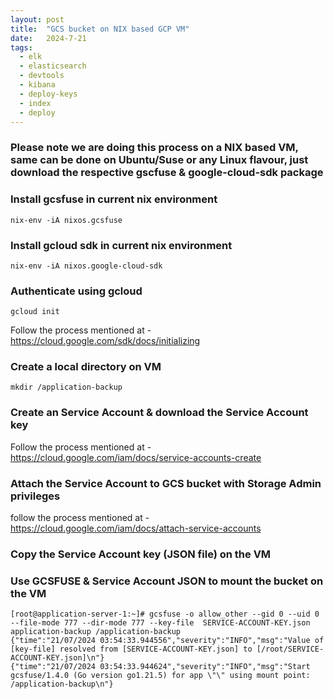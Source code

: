 ```yaml
---
layout: post
title:  "GCS bucket on NIX based GCP VM"
date:   2024-7-21
tags:
  - elk
  - elasticsearch
  - devtools
  - kibana
  - deploy-keys
  - index
  - deploy
---
```


### Please note we are doing this process on a NIX based VM, same can be done on Ubuntu/Suse or any Linux flavour, just download the respective gscfuse & google-cloud-sdk package

### Install gcsfuse in current nix environment
```
nix-env -iA nixos.gcsfuse
```
### Install gcloud sdk in current nix environment
```
nix-env -iA nixos.google-cloud-sdk
```
### Authenticate using gcloud 
```
gcloud init
```

Follow the process mentioned at - https://cloud.google.com/sdk/docs/initializing

### Create a local directory on VM
```
mkdir /application-backup
```
### Create an Service Account & download the Service Account key

Follow the process mentioned at - https://cloud.google.com/iam/docs/service-accounts-create

### Attach the Service Account to GCS bucket with Storage Admin privileges

follow the process mentioned at - https://cloud.google.com/iam/docs/attach-service-accounts

### Copy the Service Account key (JSON file) on the VM

### Use GCSFUSE & Service Account JSON to mount the bucket on the VM
```
[root@application-server-1:~]# gcsfuse -o allow_other --gid 0 --uid 0 --file-mode 777 --dir-mode 777 --key-file  SERVICE-ACCOUNT-KEY.json application-backup /application-backup
{"time":"21/07/2024 03:54:33.944556","severity":"INFO","msg":"Value of [key-file] resolved from [SERVICE-ACCOUNT-KEY.json] to [/root/SERVICE-ACCOUNT-KEY.json]\n"}
{"time":"21/07/2024 03:54:33.944624","severity":"INFO","msg":"Start gcsfuse/1.4.0 (Go version go1.21.5) for app \"\" using mount point: /application-backup\n"}
```